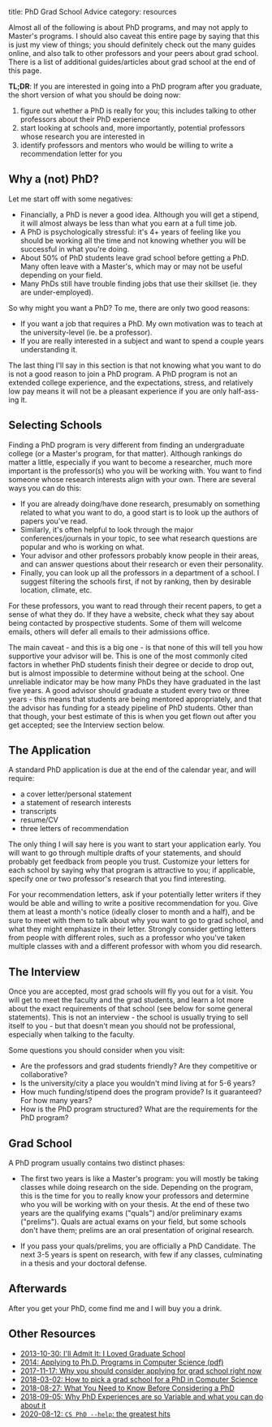 title: PhD Grad School Advice
category: resources

Almost all of the following is about PhD programs, and may not apply to Master's programs. I should also caveat this entire page by saying that this is just my view of things; you should definitely check out the many guides online, and also talk to other professors and your peers about grad school. There is a list of additional guides/articles about grad school at the end of this page.

__TL;DR__: If you are interested in going into a PhD program after you graduate, the short version of what you should be doing now:

1. figure out whether a PhD is really for you; this includes talking to other professors about their PhD experience
2. start looking at schools and, more importantly, potential professors whose research you are interested in
3. identify professors and mentors who would be willing to write a recommendation letter for you

## Why a (not) PhD?

Let me start off with some negatives:

* Financially, a PhD is never a good idea. Although you will get a stipend, it will almost always be less than what you earn at a full time job.
* A PhD is psychologically stressful: it's 4+ years of feeling like you should be working all the time and not knowing whether you will be successful in what you're doing.
* About 50% of PhD students leave grad school before getting a PhD. Many often leave with a Master's, which may or may not be useful depending on your field.
* Many PhDs still have trouble finding jobs that use their skillset (ie. they are under-employed).

So why might you want a PhD? To me, there are only two good reasons:

* If you want a job that requires a PhD. My own motivation was to teach at the university-level (ie. be a professor).
* If you are really interested in a subject and want to spend a couple years understanding it.

The last thing I'll say in this section is that not knowing what you want to do is not a good reason to join a PhD program. A PhD program is not an extended college experience, and the expectations, stress, and relatively low pay means it will not be a pleasant experience if you are only half-ass-ing it.

## Selecting Schools

Finding a PhD program is very different from finding an undergraduate college (or a Master's program, for that matter). Although rankings do matter a little, especially if you want to become a researcher, much more important is the professor(s) who you will be working with. You want to find someone whose research interests align with your own. There are several ways you can do this:

* If you are already doing/have done research, presumably on something related to what you want to do, a good start is to look up the authors of papers you've read.
* Similarly, it's often helpful to look through the major conferences/journals in your topic, to see what research questions are popular and who is working on what.
* Your advisor and other professors probably know people in their areas, and can answer questions about their research or even their personality.
* Finally, you can look up all the professors in a department of a school. I suggest filtering the schools first, if not by ranking, then by desirable location, climate, etc.

For these professors, you want to read through their recent papers, to get a sense of what they do. If they have a website, check what they say about being contacted by prospective students. Some of them will welcome emails, others will defer all emails to their admissions office.

The main caveat - and this is a big one - is that none of this will tell you how supportive your advisor will be. This is one of the most commonly cited factors in whether PhD students finish their degree or decide to drop out, but is almost impossible to determine without being at the school. One unreliable indicator may be how many PhDs they have graduated in the last five years. A good advisor should graduate a student every two or three years - this means that students are being mentored appropriately, and that the advisor has funding for a steady pipeline of PhD students. Other than that though, your best estimate of this is when you get flown out after you get accepted; see the Interview section below.

## The Application

A standard PhD application is due at the end of the calendar year, and will require:

* a cover letter/personal statement
* a statement of research interests
* transcripts
* resume/CV
* three letters of recommendation

The only thing I will say here is you want to start your application early. You will want to go through multiple drafts of your statements, and should probably get feedback from people you trust. Customize your letters for each school by saying why that program is attractive to you; if applicable, specify one or two professor's research that you find interesting.

For your recommendation letters, ask if your potentially letter writers if they would be able and willing to write a positive recommendation for you. Give them at least a month's notice (ideally closer to month and a half), and be sure to meet with them to talk about why you want to go to grad school, and what they might emphasize in their letter. Strongly consider getting letters from people with different roles, such as a professor who you've taken multiple classes with and a different professor with whom you did research.

## The Interview

Once you are accepted, most grad schools will fly you out for a visit. You will get to meet the faculty and the grad students, and learn a lot more about the exact requirements of that school (see below for some general statements). This is not an interview - the school is usually trying to sell itself to you - but that doesn't mean you should not be professional, especially when talking to the faculty.

Some questions you should consider when you visit:

* Are the professors and grad students friendly? Are they competitive or collaborative?
* Is the university/city a place you wouldn't mind living at for 5-6 years?
* How much funding/stipend does the program provide? Is it guaranteed? For how many years?
* How is the PhD program structured? What are the requirements for the PhD program?

## Grad School

A PhD program usually contains two distinct phases:

* The first two years is like a Master's program: you will mostly be taking classes while doing research on the side. Depending on the program, this is the time for you to really know your professors and determine who you will be working with on your thesis. At the end of these two years are the qualifying exams ("quals") and/or preliminary exams ("prelims"). Quals are actual exams on your field, but some schools don't have them; prelims are an oral presentation of original research.

* If you pass your quals/prelims, you are officially a PhD Candidate. The next 3-5 years is spent on research, with few if any classes, culminating in a thesis and your doctoral defense.

## Afterwards <span id="afterwards"></span>

After you get your PhD, come find me and I will buy you a drink.

## Other Resources

* [2013-10-30: I'll Admit It: I Loved Graduate School](http://treethinkers.org/ill-admit-it-i-loved-graduate-school/)
* [2014: Applying to Ph.D. Programs in Computer Science (pdf)](https://www.cs.cmu.edu/~harchol/gradschooltalk.pdf)
* [2017-11-17: Why you should consider applying for grad school right now](https://80000hours.org/2017/11/consider-applying-for-a-phd-program-now/)
* [2018-03-02: How to pick a grad school for a PhD in Computer Science](https://medium.com/@vijayc/how-to-pick-a-grad-school-for-a-phd-in-computer-science-a5ce7dceb246)
* [2018-08-27: What You Need to Know Before Considering a PhD](http://www.fast.ai/2018/08/27/grad-school/)
* [2018-09-05: Why PhD Experiences are so Variable and what you can do about it](https://freedom-to-tinker.com/2018/09/04/why-phd-experiences-are-so-variable-and-what-you-can-do-about-it/)
* [2020-08-12: `CS PhD --help`: the greatest hits](https://phdadvice.carrd.co/)
